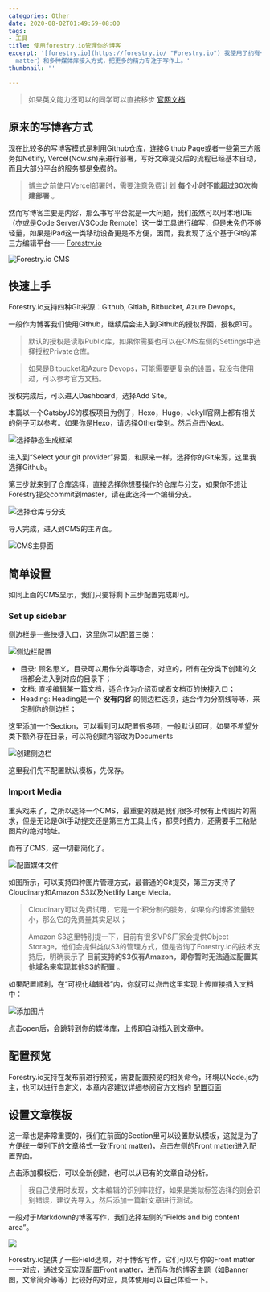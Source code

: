 ```yaml
---
categories: Other
date: 2020-08-02T01:49:59+08:00
tags:
- 工具
title: 使用forestry.io管理你的博客
excerpt: '[forestry.io](https://forestry.io/ "Forestry.io") 我使用了约有一年的时间，整体体验下来非常不错，对于书写博客这种轻量化的需求基本可以全面满足，利用模板（Front
  matter）和多种媒体库接入方式，把更多的精力专注于写作上。'
thumbnail: ''

---
```

> 如果英文能力还可以的同学可以直接移步 [官网文档](https://forestry.io/docs/welcome/)

## 原来的写博客方式

现在比较多的写博客模式是利用Github仓库，连接Github Page或者一些第三方服务如Netlify, Vercel(Now.sh)来进行部署，写好文章提交后的流程已经基本自动，而且大部分平台的服务都是免费的。

> 博主之前使用Vercel部署时，需要注意免费计划 **每个小时不能超过30次构建部署** 。

然而写博客主要是内容，那么书写平台就是一大问题，我们虽然可以用本地IDE（亦或是Code Server/VSCode Remote）这一类工具进行编写，但是未免仍不够轻量，如果是iPad这一类移动设备更是不方便，因而，我发现了这个基于Git的第三方编辑平台—— [Forestry.io](https://forestry.io)

![Forestry.io CMS](https://res.cloudinary.com/forestry-io/image/fetch/c_limit,dpr_auto,f_auto,q_80,w_1028/https://forestry.io/uploads/2018/12/draft-post-editor.png)

## 快速上手

Forestry.io支持四种Git来源：Github, Gitlab, Bitbucket, Azure Devops。

一般作为博客我们使用Github，继续后会进入到Github的授权界面，授权即可。

> 默认的授权是读取Public库，如果你需要也可以在CMS左侧的Settings中选择授权Private仓库。

> 如果是Bitbucket和Azure Devops，可能需要更复杂的设置，我没有使用过，可以参考官方文档。

授权完成后，可以进入Dashboard，选择Add Site。

本篇以一个GatsbyJS的模板项目为例子，Hexo，Hugo，Jekyll官网上都有相关的例子可以参考。如果你是Hexo，请选择Other类别。然后点击Next。

![选择静态生成框架](https://disk.arcto.xyz/g/h9z3b6cvwm/forestry-step1.png?t=Yi6DFX)

进入到“Select your git provider”界面，和原来一样，选择你的Git来源，这里我选择Github。

第三步就来到了仓库选择，直接选择你想要操作的仓库与分支，如果你不想让Forestry提交commit到master，请在此选择一个编辑分支。

![选择仓库与分支](https://disk.arcto.xyz/g/h9z3b6cvwm/forestry-step3.png?t=021Y3A)

导入完成，进入到CMS的主界面。

![CMS主界面](https://disk.arcto.xyz/g/h9z3b6cvwm/forestry-step4.png?t=OCoVgZ)

## 简单设置

如同上面的CMS显示，我们只要将剩下三步配置完成即可。

### Set up sidebar

侧边栏是一些快捷入口，这里你可以配置三类：

![侧边栏配置](https://disk.arcto.xyz/g/h9z3b6cvwm/forestry-setting1.png?t=pUCuUT)

* 目录: 顾名思义，目录可以用作分类等场合，对应的，所有在分类下创建的文档都会进入到对应的目录下；
* 文档: 直接编辑某一篇文档，适合作为介绍页或者文档页的快捷入口；
* Heading: Heading是一个 **没有内容** 的侧边栏选项，适合作为分割线等等，来定制你的侧边栏；

这里添加一个Section，可以看到可以配置很多项，一般默认即可，如果不希望分类下额外存在目录，可以将创建内容改为Documents

![创建侧边栏](https://disk.arcto.xyz/g/h9z3b6cvwm/forestry-setting2.png?t=7ULI9Z)

这里我们先不配置默认模板，先保存。

### Import Media

重头戏来了，之所以选择一个CMS，最重要的就是我们很多时候有上传图片的需求，但是无论是Git手动提交还是第三方工具上传，都费时费力，还需要手工粘贴图片的绝对地址。

而有了CMS，这一切都简化了。

![](https://disk.arcto.xyz/g/h9z3b6cvwm/forestry-setting3.png?t=uDBR_g "配置媒体文件")

如图所示，可以支持四种图片管理方式，最普通的Git提交，第三方支持了Cloudinary和Amazon S3以及Netlify Large Media。

> Cloudinary可以免费试用，它是一个积分制的服务，如果你的博客流量较小，那么它的免费量其实足以；
>
> Amazon S3这里特别提一下，目前有很多VPS厂家会提供Object Storage，他们会提供类似S3的管理方式，但是咨询了Forestry.io的技术支持后，明确表示了 **目前支持的S3仅有Amazon，即你暂时无法通过配置其他域名来实现其他S3的配置** 。

如果配置顺利，在“可视化编辑器”内，你就可以点击这里实现上传直接插入文档中：

![](https://disk.arcto.xyz/g/h9z3b6cvwm/forestry-setting4.png?t=tnbXi2 "添加图片")

点击open后，会跳转到你的媒体库，上传即自动插入到文章中。

## 配置预览

Forestry.io支持在发布前进行预览，需要配置预览的相关命令，环境以Node.js为主，也可以进行自定义，本章内容建议详细参阅官方文档的 [配置页面](https://forestry.io/docs/previews/instant-previews/)

## 设置文章模板

这一章也是非常重要的，我们在前面的Section里可以设置默认模板，这就是为了方便统一类别下的文章格式一致(Front matter)，点击左侧的Front matter进入配置界面。

点击添加模板后，可以全新创建，也可以从已有的文章自动分析。

> 我自己使用时发现，文本编辑的识别率较好，如果是类似标签选择的则会识别错误，建议先导入，然后添加一篇新文章进行测试。

一般对于Markdown的博客写作，我们选择左侧的“Fields and big content area”。

![](https://disk.arcto.xyz/g/h9z3b6cvwm/forestry-setting5.png?t=6GHeGv)

Forestry.io提供了一些Field选项，对于博客写作，它们可以与你的Front matter一一对应，通过交互实现配置Front matter，进而与你的博客主题（如Banner图，文章简介等等）比较好的对应，具体使用可以自己体验一下。